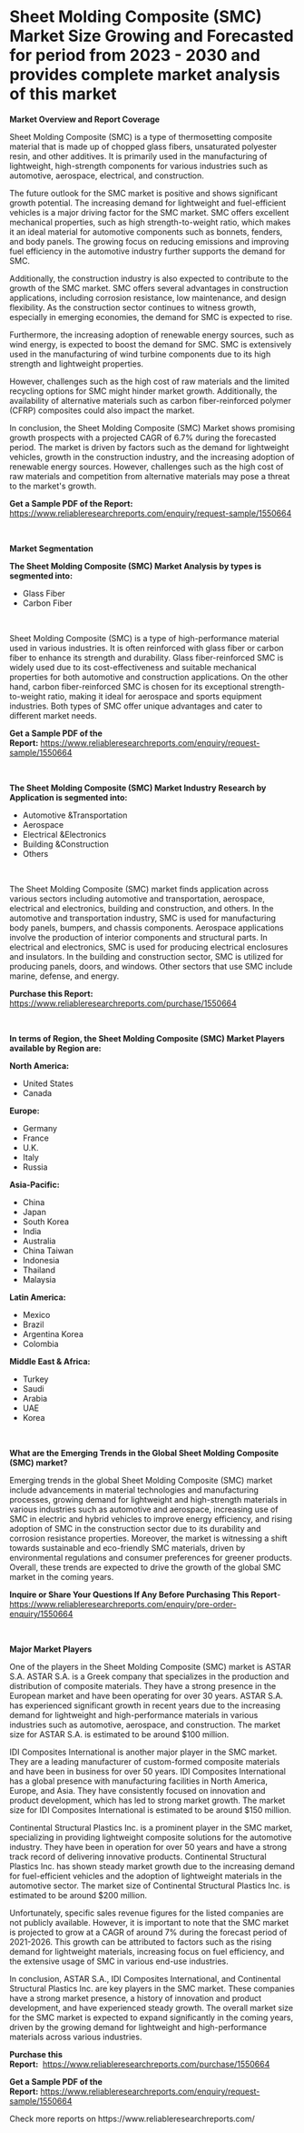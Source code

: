 <p><h1>Sheet Molding Composite (SMC) Market Size Growing and Forecasted for period from 2023 - 2030 and provides complete market analysis of this market</h1></p><p><strong>Market Overview and Report Coverage</strong></p>
<p><p>Sheet Molding Composite (SMC) is a type of thermosetting composite material that is made up of chopped glass fibers, unsaturated polyester resin, and other additives. It is primarily used in the manufacturing of lightweight, high-strength components for various industries such as automotive, aerospace, electrical, and construction.</p><p>The future outlook for the SMC market is positive and shows significant growth potential. The increasing demand for lightweight and fuel-efficient vehicles is a major driving factor for the SMC market. SMC offers excellent mechanical properties, such as high strength-to-weight ratio, which makes it an ideal material for automotive components such as bonnets, fenders, and body panels. The growing focus on reducing emissions and improving fuel efficiency in the automotive industry further supports the demand for SMC.</p><p>Additionally, the construction industry is also expected to contribute to the growth of the SMC market. SMC offers several advantages in construction applications, including corrosion resistance, low maintenance, and design flexibility. As the construction sector continues to witness growth, especially in emerging economies, the demand for SMC is expected to rise.</p><p>Furthermore, the increasing adoption of renewable energy sources, such as wind energy, is expected to boost the demand for SMC. SMC is extensively used in the manufacturing of wind turbine components due to its high strength and lightweight properties.</p><p>However, challenges such as the high cost of raw materials and the limited recycling options for SMC might hinder market growth. Additionally, the availability of alternative materials such as carbon fiber-reinforced polymer (CFRP) composites could also impact the market.</p><p>In conclusion, the Sheet Molding Composite (SMC) Market shows promising growth prospects with a projected CAGR of 6.7% during the forecasted period. The market is driven by factors such as the demand for lightweight vehicles, growth in the construction industry, and the increasing adoption of renewable energy sources. However, challenges such as the high cost of raw materials and competition from alternative materials may pose a threat to the market's growth.</p></p>
<p><strong>Get a Sample PDF of the Report:</strong> <a href="https://www.reliableresearchreports.com/enquiry/request-sample/1550664">https://www.reliableresearchreports.com/enquiry/request-sample/1550664</a></p>
<p>&nbsp;</p>
<p><strong>Market Segmentation</strong></p>
<p><strong>The Sheet Molding Composite (SMC) Market Analysis by types is segmented into:</strong></p>
<p><ul><li>Glass Fiber</li><li>Carbon Fiber</li></ul></p>
<p>&nbsp;</p>
<p><p>Sheet Molding Composite (SMC) is a type of high-performance material used in various industries. It is often reinforced with glass fiber or carbon fiber to enhance its strength and durability. Glass fiber-reinforced SMC is widely used due to its cost-effectiveness and suitable mechanical properties for both automotive and construction applications. On the other hand, carbon fiber-reinforced SMC is chosen for its exceptional strength-to-weight ratio, making it ideal for aerospace and sports equipment industries. Both types of SMC offer unique advantages and cater to different market needs.</p></p>
<p><strong>Get a Sample PDF of the Report:</strong>&nbsp;<a href="https://www.reliableresearchreports.com/enquiry/request-sample/1550664">https://www.reliableresearchreports.com/enquiry/request-sample/1550664</a></p>
<p>&nbsp;</p>
<p><strong>The Sheet Molding Composite (SMC) Market Industry Research by Application is segmented into:</strong></p>
<p><ul><li>Automotive &Transportation</li><li>Aerospace</li><li>Electrical &Electronics</li><li>Building &Construction</li><li>Others</li></ul></p>
<p>&nbsp;</p>
<p><p>The Sheet Molding Composite (SMC) market finds application across various sectors including automotive and transportation, aerospace, electrical and electronics, building and construction, and others. In the automotive and transportation industry, SMC is used for manufacturing body panels, bumpers, and chassis components. Aerospace applications involve the production of interior components and structural parts. In electrical and electronics, SMC is used for producing electrical enclosures and insulators. In the building and construction sector, SMC is utilized for producing panels, doors, and windows. Other sectors that use SMC include marine, defense, and energy.</p></p>
<p><strong>Purchase this Report:</strong>&nbsp; <a href="https://www.reliableresearchreports.com/purchase/1550664">https://www.reliableresearchreports.com/purchase/1550664</a></p>
<p>&nbsp;</p>
<p><strong>In terms of Region, the Sheet Molding Composite (SMC) Market Players available by Region are:</strong></p>
<p>
    <p> <strong> North America: </strong>
        <ul>
            <li>United States</li>
            <li>Canada</li>
        </ul>
        </p> 
    <p> <strong> Europe: </strong>
        <ul>
            <li>Germany</li>
            <li>France</li>
            <li>U.K.</li>
            <li>Italy</li>
            <li>Russia</li>
        </ul>
        </p> 
    <p> <strong> Asia-Pacific: </strong>
        <ul>
            <li>China</li>
            <li>Japan</li>
            <li>South Korea</li>
            <li>India</li>
            <li>Australia</li>
            <li>China Taiwan</li>
            <li>Indonesia</li>
            <li>Thailand</li>
            <li>Malaysia</li>
        </ul>
        </p> 
    <p> <strong> Latin America: </strong>
        <ul>
            <li>Mexico</li>
            <li>Brazil</li>
            <li>Argentina Korea</li>
            <li>Colombia</li>
        </ul>
        </p> 
    <p> <strong> Middle East & Africa: </strong>
        <ul>
            <li>Turkey</li>
            <li>Saudi</li>
            <li>Arabia</li>
            <li>UAE</li>
            <li>Korea</li>
        </ul>
    </p>
    </p>
<p>&nbsp;</p>
<p><strong>What are the Emerging Trends in the Global Sheet Molding Composite (SMC) market?</strong></p>
<p><p>Emerging trends in the global Sheet Molding Composite (SMC) market include advancements in material technologies and manufacturing processes, growing demand for lightweight and high-strength materials in various industries such as automotive and aerospace, increasing use of SMC in electric and hybrid vehicles to improve energy efficiency, and rising adoption of SMC in the construction sector due to its durability and corrosion resistance properties. Moreover, the market is witnessing a shift towards sustainable and eco-friendly SMC materials, driven by environmental regulations and consumer preferences for greener products. Overall, these trends are expected to drive the growth of the global SMC market in the coming years.</p></p>
<p><strong>Inquire or Share Your Questions If Any Before Purchasing This Report</strong>- <a href="https://www.reliableresearchreports.com/enquiry/pre-order-enquiry/1550664">https://www.reliableresearchreports.com/enquiry/pre-order-enquiry/1550664</a></p>
<p>&nbsp;</p>
<p><strong>Major Market Players</strong></p>
<p><p>One of the players in the Sheet Molding Composite (SMC) market is ASTAR S.A. ASTAR S.A. is a Greek company that specializes in the production and distribution of composite materials. They have a strong presence in the European market and have been operating for over 30 years. ASTAR S.A. has experienced significant growth in recent years due to the increasing demand for lightweight and high-performance materials in various industries such as automotive, aerospace, and construction. The market size for ASTAR S.A. is estimated to be around $100 million.</p><p>IDI Composites International is another major player in the SMC market. They are a leading manufacturer of custom-formed composite materials and have been in business for over 50 years. IDI Composites International has a global presence with manufacturing facilities in North America, Europe, and Asia. They have consistently focused on innovation and product development, which has led to strong market growth. The market size for IDI Composites International is estimated to be around $150 million.</p><p>Continental Structural Plastics Inc. is a prominent player in the SMC market, specializing in providing lightweight composite solutions for the automotive industry. They have been in operation for over 50 years and have a strong track record of delivering innovative products. Continental Structural Plastics Inc. has shown steady market growth due to the increasing demand for fuel-efficient vehicles and the adoption of lightweight materials in the automotive sector. The market size of Continental Structural Plastics Inc. is estimated to be around $200 million.</p><p>Unfortunately, specific sales revenue figures for the listed companies are not publicly available. However, it is important to note that the SMC market is projected to grow at a CAGR of around 7% during the forecast period of 2021-2026. This growth can be attributed to factors such as the rising demand for lightweight materials, increasing focus on fuel efficiency, and the extensive usage of SMC in various end-use industries.</p><p>In conclusion, ASTAR S.A., IDI Composites International, and Continental Structural Plastics Inc. are key players in the SMC market. These companies have a strong market presence, a history of innovation and product development, and have experienced steady growth. The overall market size for the SMC market is expected to expand significantly in the coming years, driven by the growing demand for lightweight and high-performance materials across various industries.</p></p>
<p><strong>Purchase this Report:</strong>&nbsp;&nbsp;<a href="https://www.reliableresearchreports.com/purchase/1550664">https://www.reliableresearchreports.com/purchase/1550664</a></p>
<p></p>
<p><strong>Get a Sample PDF of the Report:</strong>&nbsp;<a href="https://www.reliableresearchreports.com/enquiry/request-sample/1550664">https://www.reliableresearchreports.com/enquiry/request-sample/1550664</a></p>
<p>Check more reports on https://www.reliableresearchreports.com/</p>